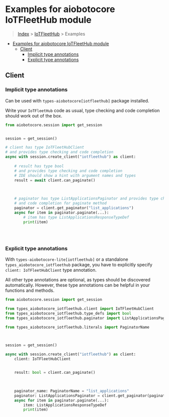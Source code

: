 <a id="examples-for-aiobotocore-iotfleethub-module"></a>

# Examples for aiobotocore IoTFleetHub module

> [Index](../README.md) > [IoTFleetHub](./README.md) > Examples

- [Examples for aiobotocore IoTFleetHub module](#examples-for-aiobotocore-iotfleethub-module)
  - [Client](#client)
    - [Implicit type annotations](#implicit-type-annotations)
    - [Explicit type annotations](#explicit-type-annotations)

<a id="client"></a>

## Client

<a id="implicit-type-annotations"></a>

### Implicit type annotations

Can be used with `types-aiobotocore[iotfleethub]` package installed.

Write your `IoTFleetHub` code as usual, type checking and code completion
should work out of the box.

```python
from aiobotocore.session import get_session


session = get_session()

# client has type IoTFleetHubClient
# and provides type checking and code completion
async with session.create_client("iotfleethub") as client:
    
    # result has type bool
    # and provides type checking and code completion
    # IDE should show a hint with argument names and types
    result = await client.can_paginate()
    

    
    # paginator has type ListApplicationsPaginator and provides type checking
    # and code completion for paginate method
    paginator = client.get_paginator("list_applications")
    async for item in paginator.paginate(...):
        # item has type ListApplicationsResponseTypeDef
        print(item)
    

    
```

<a id="explicit-type-annotations"></a>

### Explicit type annotations

With `types-aiobotocore-lite[iotfleethub]` or a standalone
`types_aiobotocore_iotfleethub` package, you have to explicitly specify
`client: IoTFleetHubClient` type annotation.

All other type annotations are optional, as types should be discovered
automatically. However, these type annotations can be helpful in your functions
and methods.

```python
from aiobotocore.session import get_session

from types_aiobotocore_iotfleethub.client import IoTFleetHubClient
from types_aiobotocore_iotfleethub.type_defs import bool
from types_aiobotocore_iotfleethub.paginator import ListApplicationsPaginator

from types_aiobotocore_iotfleethub.literals import PaginatorName



session = get_session()

async with session.create_client("iotfleethub") as client:
    client: IoTFleetHubClient

    
    result: bool = client.can_paginate()
    

    
    paginator_name: PaginatorName = "list_applications"
    paginator: ListApplicationsPaginator = client.get_paginator(paginator_name)
    async for item in paginator.paginate(...):
        item: ListApplicationsResponseTypeDef
        print(item)
    

    
```
